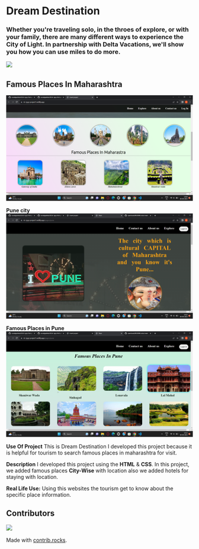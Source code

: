 # Dream Destination
### Whether you're traveling solo, in the throes of explore, or with your family, there are many different ways to experience the City of Light. In partnership with Delta Vacations, we'll show you how you can use miles to do more.
<img src="./img/images/Screenshot (163).png">

## Famous Places In Maharashtra
![output-1](./img/images/Screenshot%20(146).png)

**Pune city**
![output-2](./img/images/specialityofpune.png)

**Famous Places in Pune**
![output-3](./img/images/famousplacespune.png)

**Use Of Project**
This is Dream Destination I developed this project because it is helpful for tourism to search famous places in maharashtra for  visit.

**Description**
I developed this project using the **HTML** & **CSS**.
In this project, we added famous places **City-Wise** with location also we added hotels for staying with location.

**Real Life Use:**
Using this websites the tourism get to know about the specific place information.
 


## Contributors

<a href="https://github.com/gayatrisathawane/rtc-igcp-first-project1/graphs/contributors">
  <img src="https://contrib.rocks/image?repo=gayatrisathawane/rtc-igcp-first-project1" />
</a>

Made with [contrib.rocks](https://contrib.rocks).